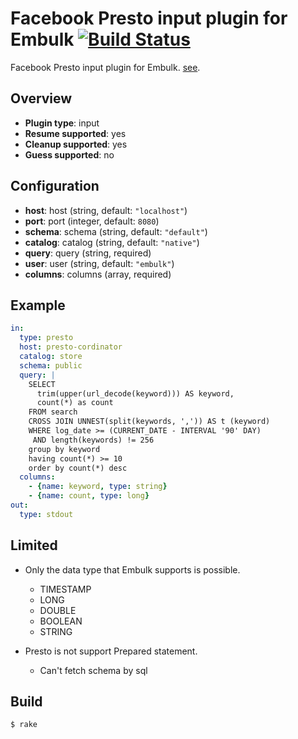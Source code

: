 # Facebook Presto input plugin for Embulk [![Build Status](https://secure.travis-ci.org/toyama0919/embulk-input-presto.png?branch=master)](http://travis-ci.org/toyama0919/embulk-input-presto)

Facebook Presto input plugin for Embulk.
[see](https://prestodb.io/).

## Overview

* **Plugin type**: input
* **Resume supported**: yes
* **Cleanup supported**: yes
* **Guess supported**: no

## Configuration

- **host**: host (string, default: `"localhost"`)
- **port**: port (integer, default: `8080`)
- **schema**: schema (string, default: `"default"`)
- **catalog**: catalog (string, default: `"native"`)
- **query**: query (string, required)
- **user**: user (string, default: `"embulk"`)
- **columns**: columns (array, required)

## Example

```yaml
in:
  type: presto
  host: presto-cordinator
  catalog: store
  schema: public
  query: |
    SELECT
      trim(upper(url_decode(keyword))) AS keyword,
      count(*) as count
    FROM search
    CROSS JOIN UNNEST(split(keywords, ',')) AS t (keyword)
    WHERE log_date >= (CURRENT_DATE - INTERVAL '90' DAY)
     AND length(keywords) != 256
    group by keyword
    having count(*) >= 10
    order by count(*) desc
  columns:
    - {name: keyword, type: string}
    - {name: count, type: long}
out:
  type: stdout
```

## Limited
* Only the data type that Embulk supports is possible.
  * TIMESTAMP
  * LONG
  * DOUBLE
  * BOOLEAN
  * STRING

* Presto is not support Prepared statement.
  * Can't fetch schema by sql

## Build

```
$ rake
```
